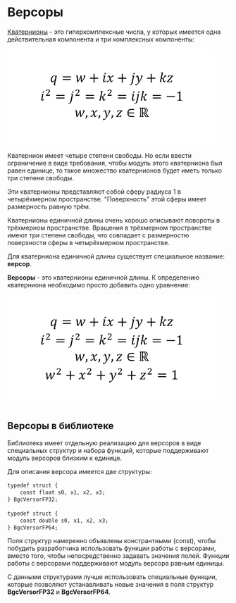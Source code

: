 # Версоры

[Кватернионы](./quaternion-rus.md) - это гиперкомплексные числа, у которых имеется одна действительная
компонента и три комплексных компоненты:

![Определение кватерниона](./media/quaternion_definition.png)

Кватернион имеет четыре степени свободы. Но если ввести ограничение в виде
требования, чтобы модуль этого кватерниона был равен единице, то такое множество
кватернионов будет иметь только три степени свободы.

Эти кватернионы представляют собой сферу радиуса 1 в четырёхмерном пространстве.
"Поверхность" этой сферы имеет размерность равную трём.

Кватернионы единичной длины очень хорошо описывают повороты в трёхмерном
пространстве. Вращения в трёхмерном пространстве имеют три степени свободы,
что совпадает с размерностю поверхности сферы в четырёхмерном пространстве.

Для кватерниона единичной длины существует специальное название: **версор**.

**Версоры** - это кватернионы единичной длины. К определению кватерниона
необходимо просто добавить одно уравнение:

![Определение версора](./media/versor_definition.png)

## Версоры в библиотеке

Библиотека имеет отдельную реализацию для версоров в виде специальных структур и
набора функций, которые поддерживают модуль версоров близким к единице.

Для описания версора имеется две структуры:

    typedef struct {
        const float s0, x1, x2, x3;
    } BgcVersorFP32;

    typedef struct {
        const double s0, x1, x2, x3;
    } BgcVersorFP64;

Поля структур намеренно объявлены констрантными (const), чтобы побудить
разработчика использовать функции работы с версорами, вместо того, чтобы
непосредственно задавать значения полей. Функции работы с версорами поддерживают
модуль версора равным единицы.

С данными структурами лучше использовать специальные функции, которые позволяют
устанавливать новые значения в поля структур **BgcVersorFP32** и
**BgcVersorFP64**.

